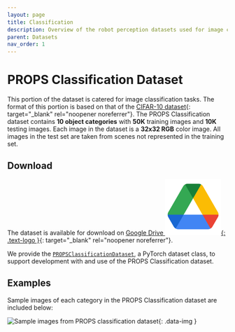 ```yaml
---
layout: page
title: Classification
description: Overview of the robot perception datasets used for image classification projects the DeepRob course.
parent: Datasets
nav_order: 1
---
```


# PROPS Classification Dataset

This portion of the dataset is catered for image classification tasks. The format of this portion is based on that of the [CIFAR-10 dataset](https://www.cs.toronto.edu/~kriz/cifar.html){: target="_blank" rel="noopener noreferrer"}. The PROPS Classification dataset contains <b>10 object categories</b> with <b>50K</b> training images and <b>10K</b> testing images. Each image in the dataset is a <b>32x32 RGB</b> color image. All images in the test set are taken from scenes not represented in the training set.

## Download

The dataset is available for download on [Google Drive ![](/assets/logos/logo_drive_2020q4_color_2x_web_64dp.png){: .text-logo }](https://drive.google.com/file/d/1C8_JFsnPVm392C-S1rH0y4HFfNkdMlXi/view?usp=share_link){: target="_blank" rel="noopener noreferrer"}.

We provide the [`PROPSClassificationDataset`](/CSCI5980-Spr23-DeepRob/assets/projects/PROPSClassificationDataset.py), a PyTorch dataset class, to support development with and use of the PROPS Classification dataset.

## Examples

Sample images of each category in the PROPS Classification dataset are included below:

![Sample images from PROPS classification dataset](/CSCI5980-Spr23-DeepRob/assets/images/props_classification.webp){: .data-img }

